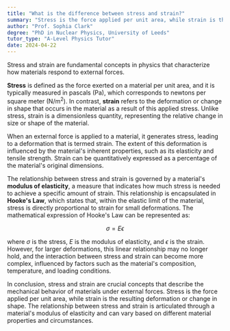 ```yaml
---
title: "What is the difference between stress and strain?"
summary: "Stress is the force applied per unit area, while strain is the resulting deformation."
author: "Prof. Sophia Clark"
degree: "PhD in Nuclear Physics, University of Leeds"
tutor_type: "A-Level Physics Tutor"
date: 2024-04-22
---
```


Stress and strain are fundamental concepts in physics that characterize how materials respond to external forces. 

**Stress** is defined as the force exerted on a material per unit area, and it is typically measured in pascals (Pa), which corresponds to newtons per square meter ($\text{N/m}^2$). In contrast, **strain** refers to the deformation or change in shape that occurs in the material as a result of this applied stress. Unlike stress, strain is a dimensionless quantity, representing the relative change in size or shape of the material.

When an external force is applied to a material, it generates stress, leading to a deformation that is termed strain. The extent of this deformation is influenced by the material's inherent properties, such as its elasticity and tensile strength. Strain can be quantitatively expressed as a percentage of the material's original dimensions.

The relationship between stress and strain is governed by a material's **modulus of elasticity**, a measure that indicates how much stress is needed to achieve a specific amount of strain. This relationship is encapsulated in **Hooke's Law**, which states that, within the elastic limit of the material, stress is directly proportional to strain for small deformations. The mathematical expression of Hooke's Law can be represented as:

$$
\sigma = E \epsilon
$$

where $\sigma$ is the stress, $E$ is the modulus of elasticity, and $\epsilon$ is the strain. However, for larger deformations, this linear relationship may no longer hold, and the interaction between stress and strain can become more complex, influenced by factors such as the material's composition, temperature, and loading conditions.

In conclusion, stress and strain are crucial concepts that describe the mechanical behavior of materials under external forces. Stress is the force applied per unit area, while strain is the resulting deformation or change in shape. The relationship between stress and strain is articulated through a material's modulus of elasticity and can vary based on different material properties and circumstances.
    